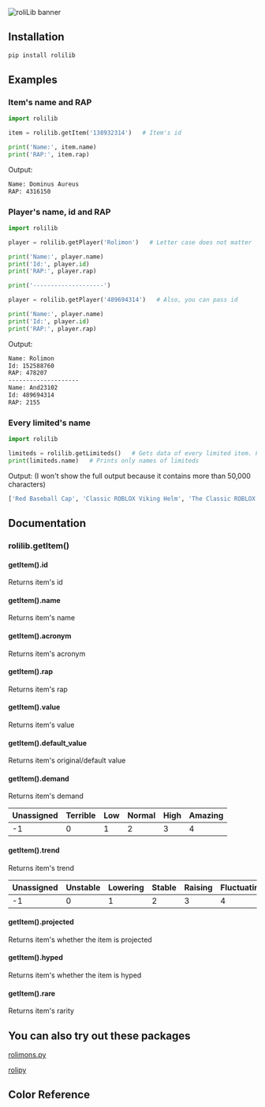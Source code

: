 ![roliLib banner](https://github.com/ThunderFound/rolilib/assets/90287659/b7c011fb-69b6-4c9e-8514-9f919d5f84af)
## Installation

```bash
pip install rolilib
```
    
## Examples

### Item's name and RAP
```python
import rolilib

item = rolilib.getItem('138932314')   # Item's id

print('Name:', item.name)
print('RAP:', item.rap)
```

Output:
```bash
Name: Dominus Aureus
RAP: 4316150
```

### Player's name, id and RAP
```python
import rolilib

player = rolilib.getPlayer('Rolimon')   # Letter case does not matter

print('Name:', player.name)
print('Id:', player.id)
print('RAP:', player.rap)

print('--------------------')

player = rolilib.getPlayer('489694314')   # Also, you can pass id

print('Name:', player.name)
print('Id:', player.id)
print('RAP:', player.rap)
```

Output:
```bash
Name: Rolimon
Id: 152588760
RAP: 478207
--------------------
Name: And23102
Id: 489694314
RAP: 2155
```

### Every limited's name
```python
import rolilib

limiteds = rolilib.getLimiteds()   # Gets data of every limited item. From oldest to newest
print(limiteds.name)   # Prints only names of limiteds
```

Output: (I won't show the full output because it contains more than 50,000 characters)
```bash
['Red Baseball Cap', 'Classic ROBLOX Viking Helm', 'The Classic ROBLOX Fedora', 'Domino Crown' ... 'Vault Commando', 'Vault Swordpack', 'Vault Glider Wings', 'Daemonshank']
```
## Documentation

### rolilib.getItem()

#### getItem().id

Returns item's id

#### getItem().name

Returns item's name

#### getItem().acronym

Returns item's acronym

#### getItem().rap

Returns item's rap

#### getItem().value

Returns item's value

#### getItem().default_value

Returns item's original/default value

#### getItem().demand

Returns item's demand

| Unassigned | Terrible   | Low        | Normal     | High       | Amazing    |
| ---------- | ---------- | ---------- | ---------- | ---------- | ---------- |
| -1         | 0          | 1          | 2          | 3          | 4          |

#### getItem().trend

Returns item's trend

| Unassigned | Unstable   | Lowering   | Stable     | Raising    | Fluctuating |
| ---------- | ---------- | ---------- | ---------- | ---------- | ----------  |
| -1         | 0          | 1          | 2          | 3          | 4           |

#### getItem().projected

Returns item's whether the item is projected

#### getItem().hyped

Returns item's whether the item is hyped

#### getItem().rare

Returns item's rarity
## You can also try out these packages

[rolimons.py](https://github.com/wa1ker38552/rolimons.py)

[rolipy](https://github.com/acierp/rolipy)
## Color Reference
